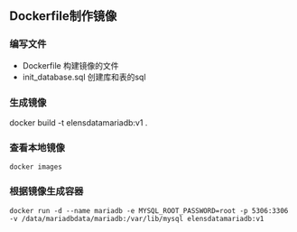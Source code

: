 ## Dockerfile制作镜像

### 编写文件
- Dockerfile 构建镜像的文件
- init_database.sql 创建库和表的sql

### 生成镜像
docker build -t elensdatamariadb:v1 .

### 查看本地镜像
```
docker images
```

### 根据镜像生成容器

```
docker run -d --name mariadb -e MYSQL_ROOT_PASSWORD=root -p 5306:3306 -v /data/mariadbdata/mariadb:/var/lib/mysql elensdatamariadb:v1
```


